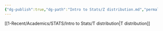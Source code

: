 ```yaml
---
{"dg-publish":true,"dg-path":"Intro to Stats/Z distribution.md","permalink":"/intro-to-stats/z-distribution/","created":"2024-11-28T16:34:20.417-05:00","updated":"2025-07-07T17:21:02.530-04:00"}
---
```


 
[[1-Recent/Academics/STATS/Intro to Stats/T distribution\|T distribution]]